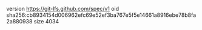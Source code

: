 version https://git-lfs.github.com/spec/v1
oid sha256:cb8934154d006962efc69e52ef3ba767e5f5e14661a8916ebe78b8fa2a880938
size 4034
